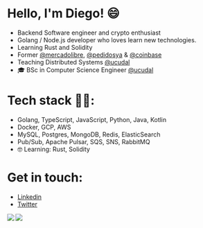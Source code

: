 # Hello, I'm Diego! 😄
- Backend Software engineer and crypto enthusiast 
- Golang / Node.js developer who loves learn new technologies.
- Learning Rust and Solidity
- Former [@mercadolibre](https://github.com/mercadolibre), [@pedidosya](https://github.com/pedidosya) & [@coinbase](https://github.com/coinbase)
- Teaching Distributed Systems [@ucudal](https://github.com/ucudal)
- 🎓 BSc in Computer Science Engineer [@ucudal](https://github.com/ucudal)

# Tech stack 👨‍💻:
- Golang, TypeScript, JavaScript, Python, Java, Kotlin
- Docker, GCP, AWS
- MySQL, Postgres, MongoDB, Redis, ElasticSearch
- Pub/Sub, Apache Pulsar, SQS, SNS, RabbitMQ
- 🤓 Learning: Rust, Solidity

# Get in touch:
- [Linkedin](https://www.linkedin.com/in/dimartiro/)
- [Twitter](https://twitter.com/dimartiro)

<a href="https://github.com/dimartiro"> 
  <img align="left" src="https://github-readme-stats.vercel.app/api?username=dimartiro&show_icons=true&count_private=true&theme=tokyonight&hide_border=true&include_all_commits=true"/> 
   <img align="left" src="https://github-readme-stats.vercel.app/api/top-langs/?username=dimartiro&hide_border=true&langs_count=3&theme=tokyonight"/>
</a>
